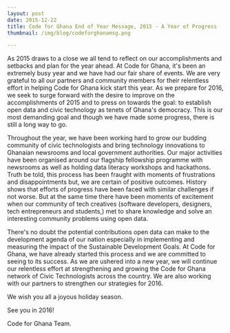 ```yaml
---
layout: post
date: 2015-12-22
title: Code for Ghana End of Year Message, 2015 - A Year of Progress
thumbnail: /img/blog/codeforghanamsg.png

---
```

As 2015 draws to a close we all tend to reflect on our accomplishments and setbacks and plan for the year ahead. At Code for Ghana, it's been an extremely busy year and we have had our fair share of events. We are very grateful to all our partners and community members for their relentless effort in helping Code for Ghana kick start this year. As we prepare for  2016, we seek to surge forward with the desire to improve on the accomplishments of 2015 and to press on towards the goal: to establish open data and civic technology as tenets of Ghana's democracy. This is our most demanding goal and though we have made some progress, there is still a long way to go.

Throughout the year, we have been working hard to grow our budding community of civic technologists and bring technology innovations to Ghanaian newsrooms and local government authorities. Our major activities have been organised around our flagship fellowship programme with newsrooms as well as holding data literacy workshops and hackathons. Truth be told, this process has been fraught with moments of frustrations and disappointments but, we are certain of positive outcomes. History shows that efforts of progress have been faced with similar challenges if not worse. But at the same time there have been moments of excitement when our community of tech creatives (software developers, designers, tech entrepreneurs and students,) met to share knowledge and solve an interesting community problems using open data.


There's no doubt the potential contributions open data can make to the development agenda of our nation especially in implementing and measuring the impact of the Sustainable Development Goals. At Code for Ghana, we have already started this process and we are committed to seeing to its success. As we are ushered into a new year, we will continue our relentless effort at strengthening and growing the Code for Ghana network of Civic Technologists across the country. We are also working with our partners to strengthen our strategies for 2016. 

We wish you all a joyous holiday season.

See you in 2016!

Code for Ghana Team.




